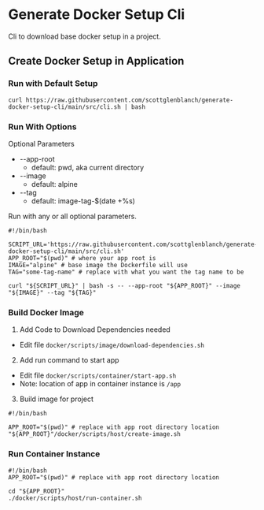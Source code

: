 # Generate Docker Setup Cli

Cli to download base docker setup in a project.

## Create Docker Setup in Application


### Run with Default Setup
```
curl https://raw.githubusercontent.com/scottglenblanch/generate-docker-setup-cli/main/src/cli.sh | bash
```

### Run With Options
Optional Parameters
- --app-root
    - default: pwd, aka current directory
- --image
    - default: alpine
- --tag
    - default: image-tag-$(date +%s)

Run with any or all optional parameters.
```
#!/bin/bash

SCRIPT_URL='https://raw.githubusercontent.com/scottglenblanch/generate-docker-setup-cli/main/src/cli.sh'
APP_ROOT="$(pwd)" # where your app root is
IMAGE="alpine" # base image the Dockerfile will use
TAG="some-tag-name" # replace with what you want the tag name to be

curl "${SCRIPT_URL}" | bash -s -- --app-root "${APP_ROOT}" --image "${IMAGE}" --tag "${TAG}"
```     
     
### Build Docker Image
1) Add Code to Download Dependencies needed
- Edit file `docker/scripts/image/download-dependencies.sh`
2) Add run command to start app
- Edit file `docker/scripts/container/start-app.sh`
- Note: location of app in container instance is `/app`
3) Build image for project
```
#!/bin/bash

APP_ROOT="$(pwd)" # replace with app root directory location
"${APP_ROOT}"/docker/scripts/host/create-image.sh      
```

### Run Container Instance

```
#!/bin/bash
APP_ROOT="$(pwd)" # replace with app root directory location

cd "${APP_ROOT}"
./docker/scripts/host/run-container.sh      
```
